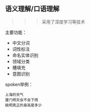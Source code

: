 
## 语义理解/口语理解
>>> 采用了深度学习等技术

主要功能：
* 中文分词
* 词性标注
* 命名实体识别
* 领域分类
* 槽填充
* 意图识别

spoken举例：
```
上海的天气
厦门明天会不会下雨
姚明真正的身高是多少
```
